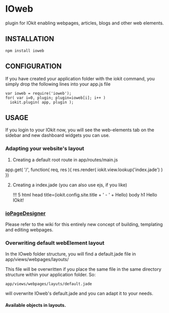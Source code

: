 # IOweb

plugin for IOkit enabling webpages, articles, blogs and other web elements.

## INSTALLATION

    npm install ioweb

## CONFIGURATION

If you have created your application folder with the iokit
command, you simply drop the following lines into your app.js
file

    var ioweb = require('ioweb');
    for( var i=0, plugin; plugin=ioweb[i]; i++ )
      iokit.plugin( app, plugin );

## USAGE

If you login to your IOkit now, you will see the web-elements tab on the
sidebar and new dashboard widgets you can use.

### Adapting your website's layout

1. Creating a default root route in app/routes/main.js
  
  app.get( '/', function( req, res ){
    res.render( iokit.view.lookup('index.jade') )
  })

2. Creating a index.jade (you can also use ejs, if you like)
  
    !!! 5
    html
      head
        title=(iokit.config.site.title + ' - ' + Hello)
      body
        h1 Hello IOkit!

### [ioPageDesigner](http://github.com/tastenwerk/ioweb/wiki/iopagedesigner)

Please refer to the wiki for this entirely new concept of building, 
templating and editing webpages.

### Overwriting default webElement layout

In the IOweb folder structure, you will find a default.jade file in
app/views/webpages/layouts/

This file will be overwritten if you place the same file in the same
directory structure within your application folder. So:

    app/views/webpages/layuts/default.jade

will overwrite IOweb's default.jade and you can adapt it to your needs.

#### Available objects in layouts.